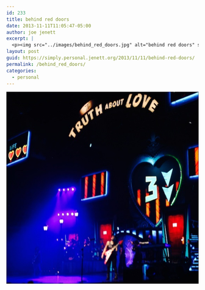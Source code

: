 ```yaml
---
id: 233
title: behind red doors
date: 2013-11-11T11:05:47-05:00
author: joe jenett
excerpt: |
  <p><img src="../images/behind_red_doors.jpg" alt="behind red doors" style="border:none;" /></p>
layout: post
guid: https://simply.personal.jenett.org/2013/11/11/behind-red-doors/
permalink: /behind_red_doors/
categories:
  - personal
---
```

<img src="../images/behind_red_doors.jpg" alt="behind red doors" style="border:none;" />